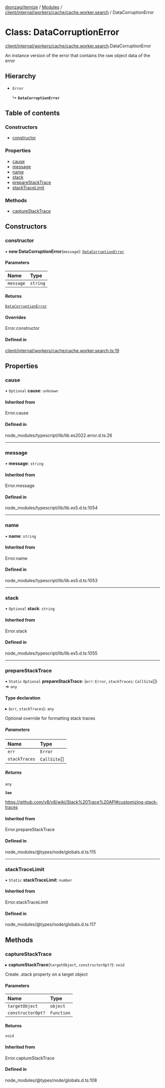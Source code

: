 [@onzag/itemize](../README.md) / [Modules](../modules.md) / [client/internal/workers/cache/cache.worker.search](../modules/client_internal_workers_cache_cache_worker_search.md) / DataCorruptionError

# Class: DataCorruptionError

[client/internal/workers/cache/cache.worker.search](../modules/client_internal_workers_cache_cache_worker_search.md).DataCorruptionError

An instance version of the error that contains
the raw object data of the error

## Hierarchy

- `Error`

  ↳ **`DataCorruptionError`**

## Table of contents

### Constructors

- [constructor](client_internal_workers_cache_cache_worker_search.DataCorruptionError.md#constructor)

### Properties

- [cause](client_internal_workers_cache_cache_worker_search.DataCorruptionError.md#cause)
- [message](client_internal_workers_cache_cache_worker_search.DataCorruptionError.md#message)
- [name](client_internal_workers_cache_cache_worker_search.DataCorruptionError.md#name)
- [stack](client_internal_workers_cache_cache_worker_search.DataCorruptionError.md#stack)
- [prepareStackTrace](client_internal_workers_cache_cache_worker_search.DataCorruptionError.md#preparestacktrace)
- [stackTraceLimit](client_internal_workers_cache_cache_worker_search.DataCorruptionError.md#stacktracelimit)

### Methods

- [captureStackTrace](client_internal_workers_cache_cache_worker_search.DataCorruptionError.md#capturestacktrace)

## Constructors

### constructor

• **new DataCorruptionError**(`message`): [`DataCorruptionError`](client_internal_workers_cache_cache_worker_search.DataCorruptionError.md)

#### Parameters

| Name | Type |
| :------ | :------ |
| `message` | `string` |

#### Returns

[`DataCorruptionError`](client_internal_workers_cache_cache_worker_search.DataCorruptionError.md)

#### Overrides

Error.constructor

#### Defined in

[client/internal/workers/cache/cache.worker.search.ts:19](https://github.com/onzag/itemize/blob/59702dd5/client/internal/workers/cache/cache.worker.search.ts#L19)

## Properties

### cause

• `Optional` **cause**: `unknown`

#### Inherited from

Error.cause

#### Defined in

node_modules/typescript/lib/lib.es2022.error.d.ts:26

___

### message

• **message**: `string`

#### Inherited from

Error.message

#### Defined in

node_modules/typescript/lib/lib.es5.d.ts:1054

___

### name

• **name**: `string`

#### Inherited from

Error.name

#### Defined in

node_modules/typescript/lib/lib.es5.d.ts:1053

___

### stack

• `Optional` **stack**: `string`

#### Inherited from

Error.stack

#### Defined in

node_modules/typescript/lib/lib.es5.d.ts:1055

___

### prepareStackTrace

▪ `Static` `Optional` **prepareStackTrace**: (`err`: `Error`, `stackTraces`: `CallSite`[]) => `any`

#### Type declaration

▸ (`err`, `stackTraces`): `any`

Optional override for formatting stack traces

##### Parameters

| Name | Type |
| :------ | :------ |
| `err` | `Error` |
| `stackTraces` | `CallSite`[] |

##### Returns

`any`

**`See`**

https://github.com/v8/v8/wiki/Stack%20Trace%20API#customizing-stack-traces

#### Inherited from

Error.prepareStackTrace

#### Defined in

node_modules/@types/node/globals.d.ts:115

___

### stackTraceLimit

▪ `Static` **stackTraceLimit**: `number`

#### Inherited from

Error.stackTraceLimit

#### Defined in

node_modules/@types/node/globals.d.ts:117

## Methods

### captureStackTrace

▸ **captureStackTrace**(`targetObject`, `constructorOpt?`): `void`

Create .stack property on a target object

#### Parameters

| Name | Type |
| :------ | :------ |
| `targetObject` | `object` |
| `constructorOpt?` | `Function` |

#### Returns

`void`

#### Inherited from

Error.captureStackTrace

#### Defined in

node_modules/@types/node/globals.d.ts:108
